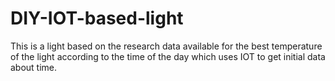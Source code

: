 # DIY-IOT-based-light
This is a light based on the research data available for the best temperature of the light according to the time of the day which uses IOT to get initial data about time.
